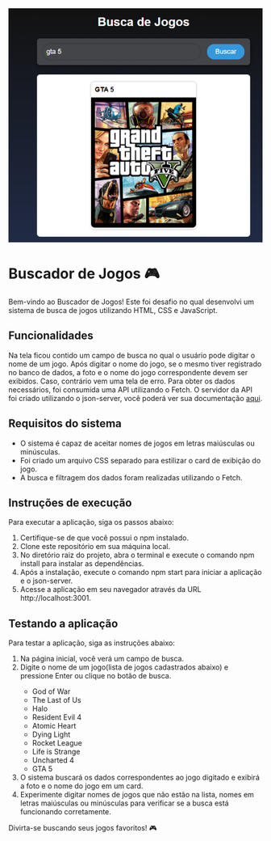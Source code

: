 <img src="github/preview.png" alt="layout do projeto Buscador de Jogos" /> 

# Buscador de Jogos 🎮

Bem-vindo ao Buscador de Jogos! Este foi desafio no qual desenvolvi um sistema de busca de jogos utilizando HTML, CSS e JavaScript.

## Funcionalidades

Na tela ficou contido um campo de busca no qual o usuário pode digitar o nome de um jogo.
Após digitar o nome do jogo, se o mesmo tiver registrado no banco de dados, a foto e o nome do jogo correspondente devem ser exibidos. Caso,
contrário vem uma tela de erro.
Para obter os dados necessários, foi consumida uma API utilizando o Fetch.
O servidor da API foi criado utilizando o json-server, você poderá ver sua documentação [aqui](https://www.npmjs.com/package/json-server).

## Requisitos do sistema

<ul>
  <li>O sistema é capaz de aceitar nomes de jogos em letras maiúsculas ou minúsculas.</li>
  <li>Foi criado um arquivo CSS separado para estilizar o card de exibição do jogo.</li>
  <li>A busca e filtragem dos dados foram realizadas utilizando o Fetch.</li>
</ul>

## Instruções de execução

Para executar a aplicação, siga os passos abaixo:

<ol>
  <li>Certifique-se de que você possui o npm instalado.</li>
  <li>Clone este repositório em sua máquina local.</li>
  <li>No diretório raiz do projeto, abra o terminal e execute o comando npm install para instalar as dependências.</li>
  <li>Após a instalação, execute o comando npm start para iniciar a aplicação e o json-server.</li>
  <li>Acesse a aplicação em seu navegador através da URL http://localhost:3001.</li>
 </ol>
 
## Testando a aplicação

Para testar a aplicação, siga as instruções abaixo:
<ol>
  <li>Na página inicial, você verá um campo de busca.</li>
  <li>Digite o nome de um jogo(lista de jogos cadastrados abaixo) e pressione Enter ou clique no botão de busca.</li>
  <ul>
    <li>God of War</li>
    <li>The Last of Us</li>
    <li>Halo</li>
    <li>Resident Evil 4</li>
    <li>Atomic Heart</li>
    <li>Dying Light</li>
    <li>Rocket League</li>
    <li>Life is Strange</li>
    <li>Uncharted 4</li>
    <li>GTA 5</li>
  </ul>
  <li>O sistema buscará os dados correspondentes ao jogo digitado e exibirá a foto e o nome do jogo em um card.</li>
  <li>Experimente digitar nomes de jogos que não estão na lista, nomes em letras maiúsculas ou minúsculas para verificar se a busca está funcionando corretamente.</li>
  </ol>

Divirta-se buscando seus jogos favoritos! 🎮

